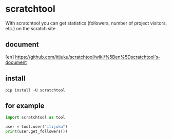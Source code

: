 # scratchtool
With scratchtool you can get statistics (followers, number of project visitors, etc.) on the scratch site

## document
[en] https://github.com/itijuku/scratchtool/wiki/%5Ben%5Dscratchtool's-document

## install
```
pip install -U scratchtool
```

## for example
```python
import scratchtool as tool

user = tool.user("itijuku")
print(user.get_followers())
```

